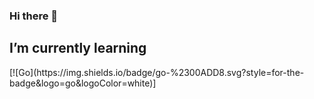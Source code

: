 ### Hi there 👋
<h2>I’m currently learning </h2>
[![Go](https://img.shields.io/badge/go-%2300ADD8.svg?style=for-the-badge&logo=go&logoColor=white)]
<!--
**EgrShishov/EgrShishov** is a ✨ _special_ ✨ repository because its `README.md` (this file) appears on your GitHub profile.

Here are some ideas to get you started:

- 🔭 I’m currently working on ...
- 🌱 I’m currently learning ...
- 👯 I’m looking to collaborate on ...
- 🤔 I’m looking for help with ...
- 💬 Ask me about ...
- 📫 How to reach me: ...
- 😄 Pronouns: ...
- ⚡ Fun fact: ...
-->

